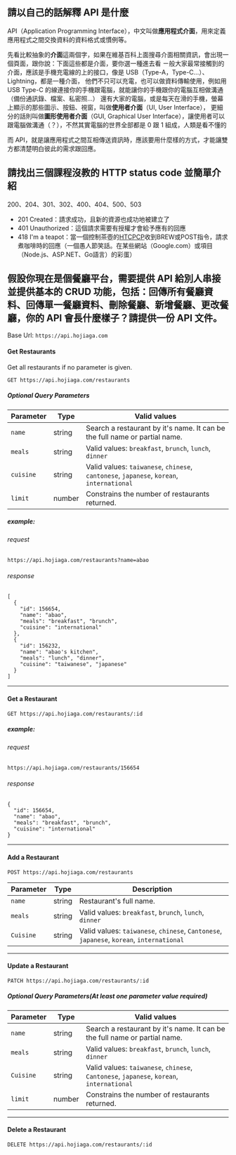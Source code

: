 ## 請以自己的話解釋 API 是什麼

API（Application Programming Interface），中文叫做**應用程式介面**，用來定義應用程式之間交換資料的資料格式或慣例等。

先看比較抽象的**介面**這兩個字，如果在維基百科上面搜尋介面相關資訊，會出現一個頁面，跟你說：下面這些都是介面，要你選一種進去看
ㄧ般大家最常接觸到的介面，應該是手機充電線的上的接口，像是 USB（Type-A，Type-C…）、Lightning，都是一種介面，
他們不只可以充電，也可以做資料傳輸使用，例如用 USB Type-C 的線連接你的手機跟電腦，就能讓你的手機跟你的電腦互相做溝通（備份通訊錄、檔案、私密照…）
還有大家的電腦，或是每天在滑的手機，螢幕上顯示的那些圖示、按鈕、視窗，叫做**使用者介面**（UI, User Interface），
更細分的話則叫做**圖形使用者介面**（GUI, Graphical User Interface），讓使用者可以跟電腦做溝通（？），不然其實電腦的世界全部都是 0 跟 1 組成，人類是看不懂的

而 API，就是讓應用程式之間互相傳送資訊時，應該要用什麼樣的方式，才能讓雙方都清楚明白彼此的需求跟回應。

## 請找出三個課程沒教的 HTTP status code 並簡單介紹

200、204、301、302、400、404、500、503
- 201 Created：請求成功，且新的資源也成功地被建立了
- 401 Unauthorized：這個請求需要有授權才會給予應有的回應
- 418 I'm a teapot：當一個控制茶壺的[HTCPCP](https://zh.wikipedia.org/wiki/%E8%B6%85%E6%96%87%E6%9C%AC%E5%92%96%E5%95%A1%E5%A3%B6%E6%8E%A7%E5%88%B6%E5%8D%8F%E8%AE%AE)收到BREW或POST指令，請求煮咖啡時的回應（一個愚人節笑話。在某些網站（Google.com）或項目（Node.js、ASP.NET、Go語言）的彩蛋）

## 假設你現在是個餐廳平台，需要提供 API 給別人串接並提供基本的 CRUD 功能，包括：回傳所有餐廳資料、回傳單一餐廳資料、刪除餐廳、新增餐廳、更改餐廳，你的 API 會長什麼樣子？請提供一份 API 文件。

Base Url: `https://api.hojiaga.com`

#### Get Restaurants
Get all restaurants if no parameter is given.

`GET https://api.hojiaga.com/restaurants`

##### Optional Query Parameters
|Parameter  |Type  |Valid values                                                                            |
|-----------|------|----------------------------------------------------------------------------------------|
|`name`     |string|Search a restaurant by it's name. It can be the full name or partial name.              |
|`meals`    |string|Valid values: `breakfast`, `brunch`, `lunch`, `dinner`                                  |
|`cuisine`  |string|Valid values: `taiwanese`, `chinese`, `cantonese`, `japanese`, `korean`, `international`|
|`limit`    |number|Constrains the number of restaurants returned.                                          |

##### example:
###### request
`https://api.hojiaga.com/restaurants?name=abao`
###### response
```
[
  {
    "id": 156654,
    "name": "abao",
    "meals": "breakfast", "brunch",
    "cuisine": "international"
  },
  {
    "id": 156232,
    "name": "abao's kitchen",
    "meals": "lunch", "dinner",
    "cuisine": "taiwanese", "japanese"
  }
]
```

-----

#### Get a Restaurant

`GET https://api.hojiaga.com/restaurants/:id`

##### example:
###### request
`https://api.hojiaga.com/restaurants/156654`
###### response
```
{
  "id": 156654,
  "name": "abao",
  "meals": "breakfast", "brunch",
  "cuisine": "international"
}
```

-----

#### Add a Restaurant

`POST https://api.hojiaga.com/restaurants`

|Parameter  |Type  |Description                                                                             |
|-----------|------|----------------------------------------------------------------------------------------|
|`name`     |string|Restaurant's full name.                                                                 |
|`meals`    |string|Valid values: `breakfast`, `brunch`, `lunch`, `dinner`                                  |
|`Cuisine`  |string|Valid values: `taiwanese`, `chinese`, `Cantonese`, `japanese`, `korean`, `international`|

-----

#### Update a Restaurant

`PATCH https://api.hojiaga.com/restaurants/:id`

##### Optional Query Parameters(At least one parameter value required)
|Parameter  |Type  |Valid values                                                                            |
|-----------|------|----------------------------------------------------------------------------------------|
|`name`     |string|Search a restaurant by it's name. It can be the full name or partial name.              |
|`meals`    |string|Valid values: `breakfast`, `brunch`, `lunch`, `dinner`                                  |
|`Cuisine`  |string|Valid values: `taiwanese`, `chinese`, `Cantonese`, `japanese`, `korean`, `international`|
|`limit`    |number|Constrains the number of restaurants returned.                                          |

-----

#### Delete a Restaurant

`DELETE https://api.hojiaga.com/restaurants/:id`

